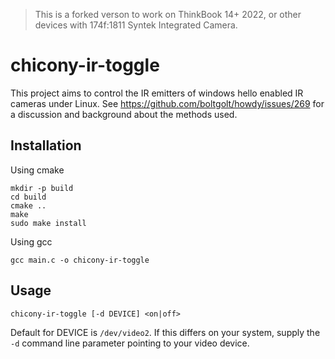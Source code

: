 > This is a forked verson to work on ThinkBook 14+ 2022, or other devices with 174f:1811 Syntek Integrated Camera.

# chicony-ir-toggle
This project aims to control the IR emitters of windows hello enabled IR cameras under Linux. See https://github.com/boltgolt/howdy/issues/269 for a discussion and background about the methods used.

## Installation

Using cmake
```
mkdir -p build
cd build
cmake ..
make
sudo make install
```

Using gcc
```
gcc main.c -o chicony-ir-toggle
```

## Usage

```
chicony-ir-toggle [-d DEVICE] <on|off>
```
Default for DEVICE is `/dev/video2`. If this differs on your system, supply the `-d` command line parameter pointing to your video device.


